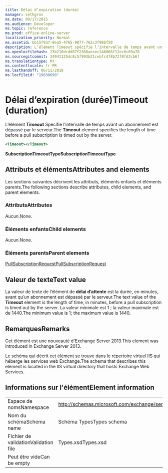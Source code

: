 ```yaml
---
title: Délai d’expiration (durée)
manager: sethgros
ms.date: 09/17/2015
ms.audience: Developer
ms.topic: reference
ms.prod: office-online-server
localization_priority: Normal
ms.assetid: bb15f9a7-8ea5-4765-9877-762c3f98bf50
description: L’élément Timeout spécifie l’intervalle de temps avant un abonnement est dépassé par le serveur.
ms.openlocfilehash: 23b210dcdd87f2388aecec246068f12ec6c69a78
ms.sourcegitcommit: 34041125dc8c5f993b21cebfc4f8b72f0fd2cb6f
ms.translationtype: MT
ms.contentlocale: fr-FR
ms.lasthandoff: 06/11/2018
ms.locfileid: "19838698"
---
```

# <a name="timeout-duration"></a><span data-ttu-id="31c4b-103">Délai d’expiration (durée)</span><span class="sxs-lookup"><span data-stu-id="31c4b-103">Timeout (duration)</span></span>

<span data-ttu-id="31c4b-104">L’élément **Timeout** Spécifie l’intervalle de temps avant un abonnement est dépassé par le serveur.</span><span class="sxs-lookup"><span data-stu-id="31c4b-104">The **Timeout** element specifies the length of time before a pull subscription is timed out by the server.</span></span> 
  
```XML
<Timeout></Timeout>
```

 <span data-ttu-id="31c4b-105">**SubscriptionTimeoutType**</span><span class="sxs-lookup"><span data-stu-id="31c4b-105">**SubscriptionTimeoutType**</span></span>
## <a name="attributes-and-elements"></a><span data-ttu-id="31c4b-106">Attributs et éléments</span><span class="sxs-lookup"><span data-stu-id="31c4b-106">Attributes and elements</span></span>

<span data-ttu-id="31c4b-107">Les sections suivantes décrivent les attributs, éléments enfants et éléments parents.</span><span class="sxs-lookup"><span data-stu-id="31c4b-107">The following sections describe attributes, child elements, and parent elements.</span></span>
  
### <a name="attributes"></a><span data-ttu-id="31c4b-108">Attributs</span><span class="sxs-lookup"><span data-stu-id="31c4b-108">Attributes</span></span>

<span data-ttu-id="31c4b-109">Aucun.</span><span class="sxs-lookup"><span data-stu-id="31c4b-109">None.</span></span>
  
### <a name="child-elements"></a><span data-ttu-id="31c4b-110">Éléments enfants</span><span class="sxs-lookup"><span data-stu-id="31c4b-110">Child elements</span></span>

<span data-ttu-id="31c4b-111">Aucun.</span><span class="sxs-lookup"><span data-stu-id="31c4b-111">None.</span></span>
  
### <a name="parent-elements"></a><span data-ttu-id="31c4b-112">Éléments parents</span><span class="sxs-lookup"><span data-stu-id="31c4b-112">Parent elements</span></span>

[<span data-ttu-id="31c4b-113">PullSubscriptionRequest</span><span class="sxs-lookup"><span data-stu-id="31c4b-113">PullSubscriptionRequest</span></span>](pullsubscriptionrequest.md)
  
## <a name="text-value"></a><span data-ttu-id="31c4b-114">Valeur de texte</span><span class="sxs-lookup"><span data-stu-id="31c4b-114">Text value</span></span>

<span data-ttu-id="31c4b-115">La valeur de texte de l’élément de **délai d’attente** est la durée, en minutes, avant qu’un abonnement est dépassé par le serveur.</span><span class="sxs-lookup"><span data-stu-id="31c4b-115">The text value of the **Timeout** element is the length of time, in minutes, before a pull subscription is timed out by the server.</span></span> <span data-ttu-id="31c4b-116">La valeur minimale est 1 ; la valeur maximale est de 1440.</span><span class="sxs-lookup"><span data-stu-id="31c4b-116">The minimum value is 1; the maximum value is 1440.</span></span> 
  
## <a name="remarks"></a><span data-ttu-id="31c4b-117">Remarques</span><span class="sxs-lookup"><span data-stu-id="31c4b-117">Remarks</span></span>

<span data-ttu-id="31c4b-118">Cet élément est une nouveauté d'Exchange Server 2013.</span><span class="sxs-lookup"><span data-stu-id="31c4b-118">This element was introduced in Exchange Server 2013.</span></span>
  
<span data-ttu-id="31c4b-119">Le schéma qui décrit cet élément se trouve dans le répertoire virtuel IIS qui héberge les services web Exchange.</span><span class="sxs-lookup"><span data-stu-id="31c4b-119">The schema that describes this element is located in the IIS virtual directory that hosts Exchange Web Services.</span></span>
  
## <a name="element-information"></a><span data-ttu-id="31c4b-120">Informations sur l'élément</span><span class="sxs-lookup"><span data-stu-id="31c4b-120">Element information</span></span>

|||
|:-----|:-----|
|<span data-ttu-id="31c4b-121">Espace de noms</span><span class="sxs-lookup"><span data-stu-id="31c4b-121">Namespace</span></span>  <br/> |http://schemas.microsoft.com/exchange/services/2006/types  <br/> |
|<span data-ttu-id="31c4b-122">Nom du schéma</span><span class="sxs-lookup"><span data-stu-id="31c4b-122">Schema name</span></span>  <br/> |<span data-ttu-id="31c4b-123">Schéma Types</span><span class="sxs-lookup"><span data-stu-id="31c4b-123">Types schema</span></span>  <br/> |
|<span data-ttu-id="31c4b-124">Fichier de validation</span><span class="sxs-lookup"><span data-stu-id="31c4b-124">Validation file</span></span>  <br/> |<span data-ttu-id="31c4b-125">Types.xsd</span><span class="sxs-lookup"><span data-stu-id="31c4b-125">Types.xsd</span></span>  <br/> |
|<span data-ttu-id="31c4b-126">Peut être vide</span><span class="sxs-lookup"><span data-stu-id="31c4b-126">Can be empty</span></span>  <br/> ||
   

